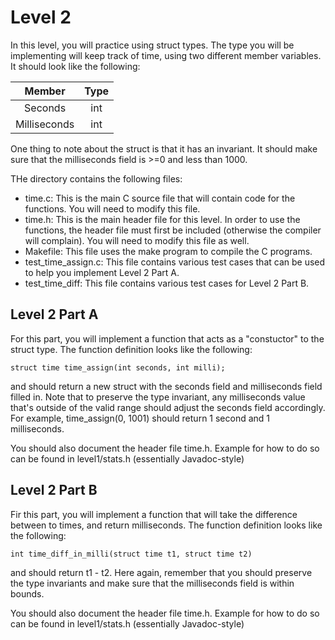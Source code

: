 # Level 2

In this level, you will practice using struct types. The type you will be implementing will keep track of time,
using two different member variables. It should look like the following:

| Member       | Type |
|:------------:|:----:|
| Seconds      | int  |
| Milliseconds | int  |

One thing to note about the struct is that it has an invariant. It should make sure that the milliseconds field is >=0
and less than 1000.

THe directory contains the following files:

- time.c: This is the main C source file that will contain code for the functions. You will need to modify this file.
- time.h: This is the main header file for this level. In order to use the functions, the header file must first be
    included (otherwise the compiler will complain). You will need to modify this file as well.
- Makefile: This file uses the make program to compile the C programs.
- test_time_assign.c: This file contains various test cases that can be used to help you implement Level 2 Part A.
- test_time_diff: This file contains various test cases for Level 2 Part B.

## Level 2 Part A

For this part, you will implement a function that acts as a "constuctor" to the struct type. The function definition
looks like the following:

    struct time time_assign(int seconds, int milli);

and should return a new struct with the seconds field and milliseconds field filled in. Note that to preserve the type
invariant, any milliseconds value that's outside of the valid range should adjust the seconds field accordingly. For
example, time_assign(0, 1001) should return 1 second and 1 milliseconds.

You should also document the header file time.h. Example for how to do so can be found in level1/stats.h (essentially
Javadoc-style)

## Level 2 Part B

Fir this part, you will implement a function that will take the difference between to times, and return milliseconds.
The function definition looks like the following:

    int time_diff_in_milli(struct time t1, struct time t2)

and should return t1 - t2. Here again, remember that you should preserve the type invariants and make sure that the
milliseconds field is within bounds.

You should also document the header file time.h. Example for how to do so can be found in level1/stats.h (essentially
Javadoc-style)

